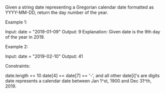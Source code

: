 Given a string date representing a Gregorian calendar date formatted as
YYYY-MM-DD, return the day number of the year.


Example 1:


Input: date = "2019-01-09"
Output: 9
Explanation: Given date is the 9th day of the year in 2019.


Example 2:


Input: date = "2019-02-10"
Output: 41



Constraints:


date.length == 10
date[4] == date[7] == '-', and all other date[i]'s are digits
date represents a calendar date between Jan 1^st, 1900 and Dec 31^th, 2019.




